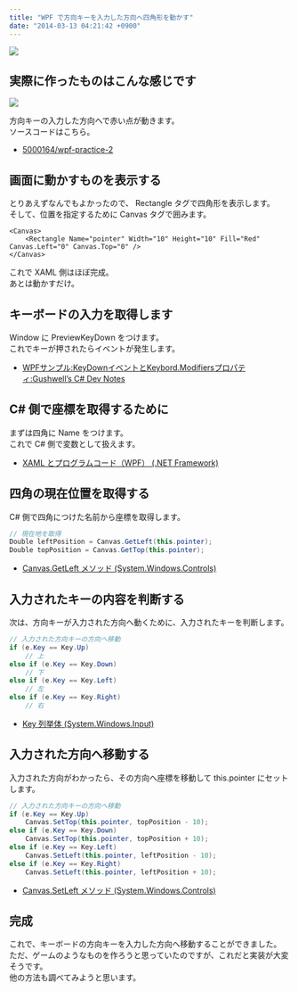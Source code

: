 ```yaml
---
title: "WPF で方向キーを入力した方向へ四角形を動かす"
date: "2014-03-13 04:21:42 +0900"
---
```


![](/images/2014/03/20140312_practice2.png)

## 実際に作ったものはこんな感じです

![](/images/2014/03/20140312_practice2-300x200.png)

方向キーの入力した方向へで赤い点が動きます。  
ソースコードはこちら。

- [5000164/wpf-practice-2](https://github.com/5000164/wpf-practice-2)

## 画面に動かすものを表示する

とりあえずなんでもよかったので、 Rectangle タグで四角形を表示します。  
そして、位置を指定するために Canvas タグで囲みます。

```
<Canvas>
    <Rectangle Name="pointer" Width="10" Height="10" Fill="Red" Canvas.Left="0" Canvas.Top="0" />
</Canvas>
```

これで XAML 側はほぼ完成。  
あとは動かすだけ。

## キーボードの入力を取得します

Window に PreviewKeyDown をつけます。  
これでキーが押されたらイベントが発生します。

- [WPFサンプル:KeyDownイベントとKeybord.Modifiersプロパティ:Gushwell&#8217;s C# Dev Notes](http://gushwell.ldblog.jp/archives/52318833.html)

## C# 側で座標を取得するために

まずは四角に Name をつけます。  
これで C# 側で変数として扱えます。

- [XAML とプログラムコード（WPF） (.NET Framework)](http://ufcpp.net/study/dotnet/wpf_xamlcode.html)

## 四角の現在位置を取得する

C# 側で四角につけた名前から座標を取得します。

```c#
// 現在地を取得
Double leftPosition = Canvas.GetLeft(this.pointer);
Double topPosition = Canvas.GetTop(this.pointer);
```

- [Canvas.GetLeft メソッド (System.Windows.Controls)](http://msdn.microsoft.com/ja-jp/library/system.windows.controls.canvas.getleft(v=vs.110).aspx)

## 入力されたキーの内容を判断する

次は、方向キーが入力された方向へ動くために、入力されたキーを判断します。

```c#
// 入力された方向キーの方向へ移動
if (e.Key == Key.Up)
    // 上
else if (e.Key == Key.Down)
    // 下
else if (e.Key == Key.Left)
    // 左
else if (e.Key == Key.Right)
    // 右
```

- [Key 列挙体 (System.Windows.Input)](http://msdn.microsoft.com/ja-jp/library/system.windows.input.key(v=vs.110).aspx)

## 入力された方向へ移動する

入力された方向がわかったら、その方向へ座標を移動して this.pointer にセットします。

```c#
// 入力された方向キーの方向へ移動
if (e.Key == Key.Up)
    Canvas.SetTop(this.pointer, topPosition - 10);
else if (e.Key == Key.Down)
    Canvas.SetTop(this.pointer, topPosition + 10);
else if (e.Key == Key.Left)
    Canvas.SetLeft(this.pointer, leftPosition - 10);
else if (e.Key == Key.Right)
    Canvas.SetLeft(this.pointer, leftPosition + 10);
```

- [Canvas.SetLeft メソッド (System.Windows.Controls)](http://msdn.microsoft.com/ja-jp/library/system.windows.controls.canvas.setleft(v=vs.110).aspx)

## 完成

これで、キーボードの方向キーを入力した方向へ移動することができました。  
ただ、ゲームのようなものを作ろうと思っていたのですが、これだと実装が大変そうです。  
他の方法も調べてみようと思います。
